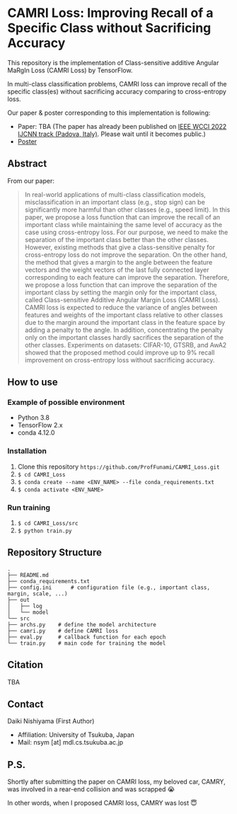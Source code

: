 # CAMRI Loss: Improving Recall of a Specific Class without Sacrificing Accuracy

This repository is the implementation of Class-sensitive additive Angular MaRgIn Loss (CAMRI Loss)
by TensorFlow.

In multi-class classification problems, CAMRI loss can improve recall of the specific class(es) without sacrificing
accuracy comparing to cross-entropy loss.

Our paper & poster corresponding to this implementation is following:

- Paper: TBA (The paper has already been published
  on [IEEE WCCI 2022 IJCNN track (Padova, Italy)](https://wcci2022.org/programs/). Please wait until it becomes public.)
- [Poster](https://github.com/pfunami/CAMRI_Loss/blob/master/doc/ijcnn_camri.pdf)

## Abstract

From our paper:
> In real-world applications of multi-class classification models, misclassification in an important class (e.g., stop sign) can be significantly more harmful than other classes (e.g., speed limit). In this paper, we propose a loss function that can improve the recall of an important class while maintaining the same level of accuracy as the case using cross-entropy loss. For our purpose, we need to make the separation of the important class better than the other classes. However, existing methods that give a class-sensitive penalty for cross-entropy loss do not improve the separation. On the other hand, the method that gives a margin to the angle between the feature vectors and the weight vectors of the last fully connected layer corresponding to each feature can improve the separation. Therefore, we propose a loss function that can improve the separation of the important class by setting the margin only for the important class, called Class-sensitive Additive Angular Margin Loss (CAMRI Loss). CAMRI loss is expected to reduce the variance of angles between features and weights of the important class relative to other classes due to the margin around the important class in the feature space by adding a penalty to the angle. In addition, concentrating the penalty only on the important classes hardly sacrifices the separation of the other classes. Experiments on datasets: CIFAR-10, GTSRB, and AwA2 showed that the proposed method could improve up to 9% recall improvement on cross-entropy loss without sacrificing accuracy.

## How to use

### Example of possible environment

- Python 3.8
- TensorFlow 2.x
- conda 4.12.0

### Installation

1. Clone this repository `https://github.com/ProfFunami/CAMRI_Loss.git`
2. `$ cd CAMRI_Loss`
3. `$ conda create --name <ENV_NAME> --file conda_requirements.txt`
4. `$ conda activate <ENV_NAME>`

### Run training

1. `$ cd CAMRI_Loss/src`
2. `$ python train.py`

## Repository Structure

```angular2html
.
├── README.md
├── conda_requirements.txt
├── config.ini      # configuration file (e.g., important class, margin, scale, ...)
├── out
│   ├── log
│   └── model
└── src
├── archs.py    # define the model architecture
├── camri.py    # define CAMRI loss
├── eval.py     # callback function for each epoch
└── train.py    # main code for training the model
```

## Citation

TBA

## Contact

Daiki Nishiyama (First Author)

- Affiliation: University of Tsukuba, Japan
- Mail: nsym [at] mdl.cs.tsukuba.ac.jp

## P.S.

Shortly after submitting the paper on CAMRI loss, my beloved car, CAMRY, was involved in a rear-end collision and was
scrapped 😭

In other words, when I proposed CAMRI loss, CAMRY was lost 😇

